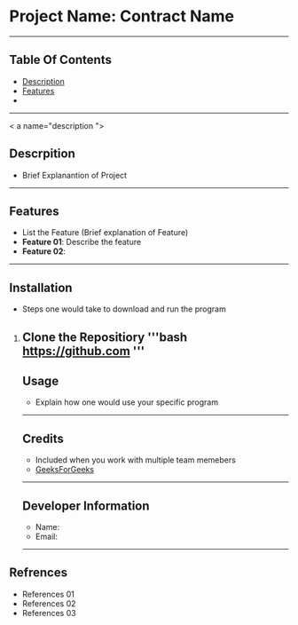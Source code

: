# Project Name: Contract Name

---

## Table Of Contents
- [Description](#description)
- [Features](#features)
- 
---

< a name="description "></a>
## Descrpition
- Brief Explanantion of Project

---

## Features
- List the Feature (Brief explanation of Feature)
- **Feature 01**: Describe the feature
- **Feature 02**:

---

## Installation
- Steps one would take to download and run the program

1. Clone the Repositiory
   '''bash
   https://github.com
   '''
   ---

   ## Usage
   - Explain how one would use your specific program
  
   ---
   ## Credits

   - Included when you work with multiple team memebers
   - [GeeksForGeeks](https://geeksforgeeks.org)
  
   ---
   ## Developer Information
   - Name:
   - Email:
  
   ---

  ## Refrences
  - References 01
  - References 02
  - References 03
